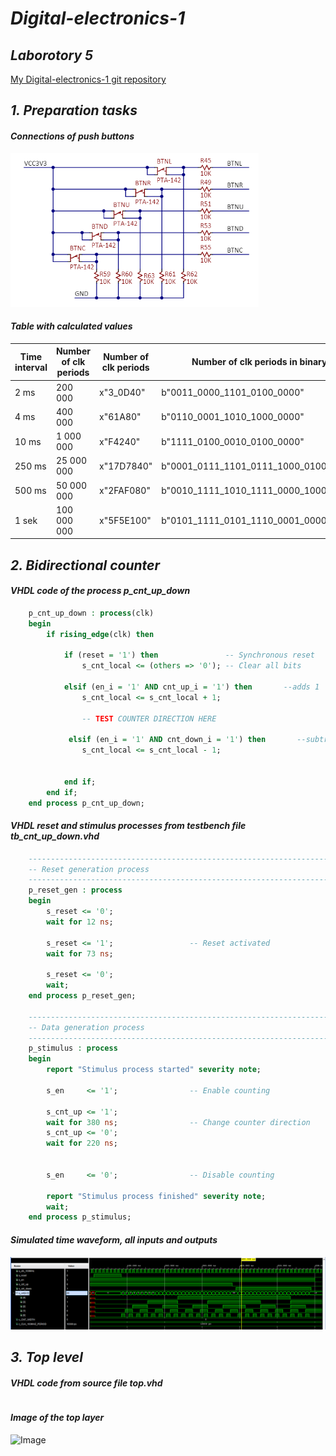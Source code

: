 # *Digital-electronics-1*

## *Laborotory 5*

[My Digital-electronics-1 git repository](https://github.com/shad0w3y3/Digital-electronics-1)

## *1. Preparation tasks*

#### *Connections of push buttons*

![Image](https://github.com/shad0w3y3/Digital-electronics-1/blob/main/Labs/05-counter/Pictures/Schematic%20of%20buttons.png)

#### *Table with calculated values*

  Time interval | Number of clk periods | Number of clk periods | Number of clk periods in binary
---|---|---|---
2 ms | 200 000 | x"3_0D40" | b"0011_0000_1101_0100_0000"
4 ms | 400 000 | x"61A80" | b"0110_0001_1010_1000_0000"
10 ms | 1 000 000 | x"F4240" | b"1111_0100_0010_0100_0000" 
250 ms | 25 000 000 | x"17D7840" | b"0001_0111_1101_0111_1000_0100_0000" 
500 ms | 50 000 000 | x"2FAF080" | b"0010_1111_1010_1111_0000_1000_0000" 
1 sek | 100 000 000 | x"5F5E100" | b"0101_1111_0101_1110_0001_0000_0000" 


## *2. Bidirectional counter*

#### *VHDL code of the process p_cnt_up_down*

``` VHDL
    p_cnt_up_down : process(clk)
    begin
        if rising_edge(clk) then
        
            if (reset = '1') then               -- Synchronous reset
                s_cnt_local <= (others => '0'); -- Clear all bits

            elsif (en_i = '1' AND cnt_up_i = '1') then       --adds 1
                s_cnt_local <= s_cnt_local + 1;

                -- TEST COUNTER DIRECTION HERE

             elsif (en_i = '1' AND cnt_down_i = '1') then       --subtracts 1
                s_cnt_local <= s_cnt_local - 1;


            end if;
        end if;
    end process p_cnt_up_down;
```

#### *VHDL reset and stimulus processes from testbench file tb_cnt_up_down.vhd*

``` VHDL
    --------------------------------------------------------------------
    -- Reset generation process
    --------------------------------------------------------------------
    p_reset_gen : process
    begin
        s_reset <= '0';
        wait for 12 ns;
        
        s_reset <= '1';                 -- Reset activated
        wait for 73 ns;
        
        s_reset <= '0';
        wait;
    end process p_reset_gen;

    --------------------------------------------------------------------
    -- Data generation process
    --------------------------------------------------------------------
    p_stimulus : process
    begin
        report "Stimulus process started" severity note;

        s_en     <= '1';                -- Enable counting
        
        s_cnt_up <= '1';
        wait for 380 ns;                -- Change counter direction
        s_cnt_up <= '0';
        wait for 220 ns;
        
        
        s_en     <= '0';                -- Disable counting

        report "Stimulus process finished" severity note;
        wait;
    end process p_stimulus;
```

#### *Simulated time waveform, all inputs and outputs*

![Image](https://github.com/shad0w3y3/Digital-electronics-1/blob/main/Labs/05-counter/Pictures/wave1.png)

## *3. Top level*

#### *VHDL code from source file top.vhd*

``` VHDL

```

#### *Image of the top layer*

![Image]()
